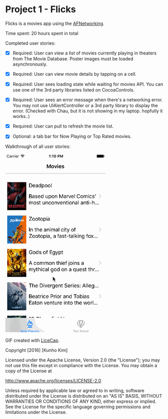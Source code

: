 # Project 1 - Flicks


Flicks is a movies app using the [AFNetworking](http://docs.themoviedb.apiary.io/#).


Time spent: 20 hours spent in total

Completed user stories:

 * [x] Required: User can view a list of movies currently playing in theaters from The Movie Database. Poster images must be loaded asynchronously.
 * [x] Required: User can view movie details by tapping on a cell.
 * [x] Required: User sees loading state while waiting for movies API. You can use one of the 3rd party libraries listed on CocoaControls.
* [x] Required: User sees an error message when there's a networking error. You may not use UIAlertController or a 3rd party library to display the error. (Checked with Chau, but it is not showing in my laptop. hopfully it works..)
 * [x] Required: User can pull to refresh the movie list.

 * [x] Optional: a tab bar for Now Playing or Top Rated movies.


Walkthrough of all user stories:

![Video Walkthrough 1](flicks.gif)

GIF created with [LiceCap](http://www.cockos.com/licecap/).

Copyright [2016] [Kunho Kim]

Licensed under the Apache License, Version 2.0 (the "License");
you may not use this file except in compliance with the License.
You may obtain a copy of the License at

http://www.apache.org/licenses/LICENSE-2.0

Unless required by applicable law or agreed to in writing, software
distributed under the License is distributed on an "AS IS" BASIS,
WITHOUT WARRANTIES OR CONDITIONS OF ANY KIND, either express or implied.
See the License for the specific language governing permissions and
limitations under the License.